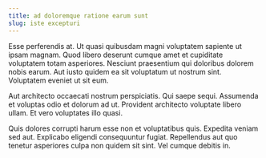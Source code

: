 ```yaml
---
title: ad doloremque ratione earum sunt
slug: iste excepturi
---
```


Esse perferendis at. Ut quasi quibusdam magni voluptatem sapiente ut ipsam magnam. Quod libero deserunt cumque amet et cupiditate voluptatem totam asperiores. Nesciunt praesentium qui doloribus dolorem nobis earum. Aut iusto quidem ea sit voluptatum ut nostrum sint. Voluptatem eveniet ut sit eum.

Aut architecto occaecati nostrum perspiciatis. Qui saepe sequi. Assumenda et voluptas odio et dolorum ad ut. Provident architecto voluptate libero ullam. Et vero voluptates illo quasi.

Quis dolores corrupti harum esse non et voluptatibus quis. Expedita veniam sed aut. Explicabo eligendi consequuntur fugiat. Repellendus aut quo tenetur asperiores culpa non quidem sit sint. Vel cumque debitis in.
